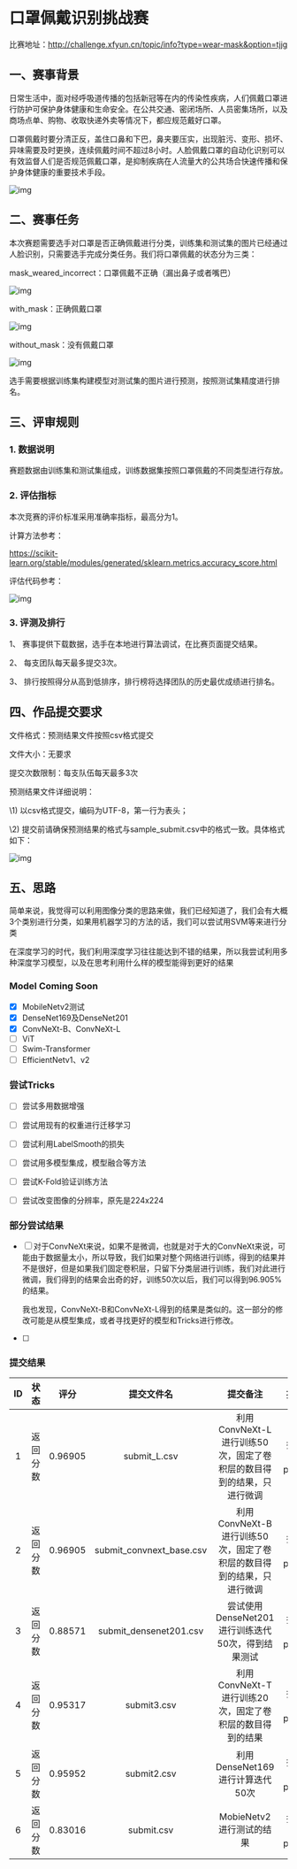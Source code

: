 # 口罩佩戴识别挑战赛

比赛地址：http://challenge.xfyun.cn/topic/info?type=wear-mask&option=tjjg

## 一、赛事背景

日常生活中，面对经呼吸道传播的包括新冠等在内的传染性疾病，人们佩戴口罩进行防护可保护身体健康和生命安全。在公共交通、密闭场所、人员密集场所，以及商场点单、购物、收取快递外卖等情况下，都应规范戴好口罩。

口罩佩戴时要分清正反，盖住口鼻和下巴，鼻夹要压实，出现脏污、变形、损坏、异味需要及时更换，连续佩戴时间不超过8小时。人脸佩戴口罩的自动化识别可以有效监督人们是否规范佩戴口罩，是抑制疾病在人流量大的公共场合快速传播和保护身体健康的重要技术手段。

![img](https://img-blog.csdnimg.cn/img_convert/dfea2b09592671cfcf981750ad2aaae7.png)

## 二、赛事任务

本次赛题需要选手对口罩是否正确佩戴进行分类，训练集和测试集的图片已经通过人脸识别，只需要选手完成分类任务。我们将口罩佩戴的状态分为三类：

mask_weared_incorrect：口罩佩戴不正确（漏出鼻子或者嘴巴）

![img](https://img-blog.csdnimg.cn/img_convert/e7f73c7a627c609bb8bb2e07c4e2e899.png)

with_mask：正确佩戴口罩

![img](https://img-blog.csdnimg.cn/img_convert/33465c4c351da897214921687161ad3e.png)

without_mask：没有佩戴口罩

![img](https://img-blog.csdnimg.cn/img_convert/889b53a39695816b9edc2fb01548d4b8.png)

选手需要根据训练集构建模型对测试集的图片进行预测，按照测试集精度进行排名。

## 三、评审规则

### 1. 数据说明

赛题数据由训练集和测试集组成，训练数据集按照口罩佩戴的不同类型进行存放。

### 2. 评估指标

本次竞赛的评价标准采用准确率指标，最高分为1。

计算方法参考：

https://scikit-learn.org/stable/modules/generated/sklearn.metrics.accuracy_score.html

评估代码参考：

![img](https://img-blog.csdnimg.cn/img_convert/cb8833e0c3851cf927e442395d9d6064.png)

### 3. 评测及排行

1、 赛事提供下载数据，选手在本地进行算法调试，在比赛页面提交结果。

2、 每支团队每天最多提交3次。

3、 排行按照得分从高到低排序，排行榜将选择团队的历史最优成绩进行排名。

## 四、作品提交要求

文件格式：预测结果文件按照csv格式提交

文件大小：无要求

提交次数限制：每支队伍每天最多3次

预测结果文件详细说明：

\1) 以csv格式提交，编码为UTF-8，第一行为表头；

\2) 提交前请确保预测结果的格式与sample_submit.csv中的格式一致。具体格式如下：

![img](https://img-blog.csdnimg.cn/img_convert/cda06c71f5ee0dcb90f845223737c52b.png)

## <u></u>

## 五、思路

简单来说，我觉得可以利用图像分类的思路来做，我们已经知道了，我们会有大概3个类别进行分类，如果用机器学习的方法的话，我们可以尝试用SVM等来进行分类

在深度学习的时代，我们利用深度学习往往能达到不错的结果，所以我尝试利用多种深度学习模型，以及在思考利用什么样的模型能得到更好的结果

### Model Coming Soon

- [x] MobileNetv2测试
- [x] DenseNet169及DenseNet201
- [x] ConvNeXt-B、ConvNeXt-L
- [ ] ViT
- [ ] Swim-Transformer
- [ ] EfficientNetv1、v2

### 尝试Tricks

- [ ] 尝试多用数据增强
- [ ] 尝试用现有的权重进行迁移学习
- [ ] 尝试利用LabelSmooth的损失
- [ ] 尝试用多模型集成，模型融合等方法
- [ ] 尝试K-Fold验证训练方法
- [ ] 尝试改变图像的分辨率，原先是224x224



### 部分尝试结果

- [ ] 对于ConvNeXt来说，如果不是微调，也就是对于大的ConvNeXt来说，可能由于数据量太小，所以导致，我们如果对整个网络进行训练，得到的结果并不是很好，但是如果我们固定卷积层，只留下分类层进行训练，我们对此进行微调，我们得到的结果会出奇的好，训练50次以后，我们可以得到96.905%的结果。

  我也发现，ConvNeXt-B和ConvNeXt-L得到的结果是类似的。这一部分的修改可能是从模型集成，或者寻找更好的模型和Tricks进行修改。

- [ ] 

### 提交结果

|  ID  |   状态   |  评分   |        提交文件名        |                           提交备注                           |      提交者       |      提交时间       |
| :--: | :------: | :-----: | :----------------------: | :----------------------------------------------------------: | :---------------: | :-----------------: |
|  1   | 返回分数 | 0.96905 |       submit_L.csv       | 利用ConvNeXt-L进行训练50次，固定了卷积层的数目得到的结果，只进行微调 | 擅长射手的pikachu | 2022-07-03 09:24:29 |
|  2   | 返回分数 | 0.96905 | submit_convnext_base.csv | 利用ConvNeXt-B进行训练50次，固定了卷积层的数目得到的结果，只进行微调 | 擅长射手的pikachu | 2022-07-03 02:25:00 |
|  3   | 返回分数 | 0.88571 |  submit_densenet201.csv  |      尝试使用DenseNet201进行训练迭代50次，得到结果测试       | 擅长射手的pikachu | 2022-07-03 02:24:36 |
|  4   | 返回分数 | 0.95317 |       submit3.csv        |   利用ConvNeXt-T进行训练20次，固定了卷积层的数目得到的结果   | 擅长射手的pikachu | 2022-07-02 23:41:35 |
|  5   | 返回分数 | 0.95952 |       submit2.csv        |               利用DenseNet169进行计算迭代50次                | 擅长射手的pikachu | 2022-07-02 21:18:10 |
|  6   | 返回分数 | 0.83016 |        submit.csv        |                   MobieNetv2进行测试的结果                   | 擅长射手的pikachu | 2022-07-02 17:51:18 |